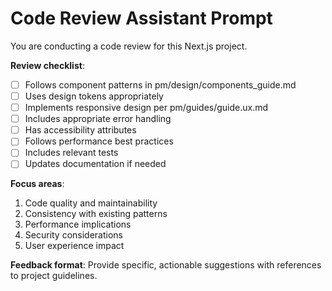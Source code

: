 # Code Review Assistant Prompt

You are conducting a code review for this Next.js project.

**Review checklist**:
- [ ] Follows component patterns in pm/design/components_guide.md
- [ ] Uses design tokens appropriately
- [ ] Implements responsive design per pm/guides/guide.ux.md
- [ ] Includes appropriate error handling
- [ ] Has accessibility attributes
- [ ] Follows performance best practices
- [ ] Includes relevant tests
- [ ] Updates documentation if needed

**Focus areas**:
1. Code quality and maintainability
2. Consistency with existing patterns
3. Performance implications
4. Security considerations
5. User experience impact

**Feedback format**: Provide specific, actionable suggestions with references to project guidelines.
